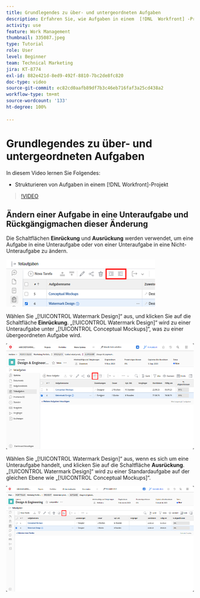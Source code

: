 ```yaml
---
title: Grundlegendes zu über- und untergeordneten Aufgaben
description: Erfahren Sie, wie Aufgaben in einem  [!DNL  Workfront] -Projekt über eine Beziehung zwischen über- und untergeordneten Elementen strukturiert werden.
activity: use
feature: Work Management
thumbnail: 335087.jpeg
type: Tutorial
role: User
level: Beginner
team: Technical Marketing
jira: KT-8774
exl-id: 882e421d-8ed9-492f-8810-7bc2de8fc820
doc-type: video
source-git-commit: ec82cd0aafb89df7b3c46eb716faf3a25cd438a2
workflow-type: tm+mt
source-wordcount: '133'
ht-degree: 100%

---
```


# Grundlegendes zu über- und untergeordneten Aufgaben

In diesem Video lernen Sie Folgendes:

* Strukturieren von Aufgaben in einem [!DNL Workfront]-Projekt

>[!VIDEO](https://video.tv.adobe.com/v/335087/?quality=12&learn=on)


## Ändern einer Aufgabe in eine Unteraufgabe und Rückgängigmachen dieser Änderung

Die Schaltflächen **Einrückung** und **Ausrückung** werden verwendet, um eine Aufgabe in eine Unteraufgabe oder von einer Unteraufgabe in eine Nicht-Unteraufgabe zu ändern.

![Ein Bild der Schaltflächen „Einrückung“ und „Ausrückung.“](assets/indent-and-outdent.png)

Wählen Sie „[!UICONTROL Watermark Design]“ aus, und klicken Sie auf die Schaltfläche **Einrückung**. „[!UICONTROL Watermark Design]“ wird zu einer Unteraufgabe unter „[!UICONTROL Conceptual Mockups]“, was zu einer übergeordneten Aufgabe wird.

![Ein Bild der Verwendung der Schaltfläche „Einrückung.“](assets/indent.png)

Wählen Sie „[!UICONTROL Watermark Design]“ aus, wenn es sich um eine Unteraufgabe handelt, und klicken Sie auf die Schaltfläche **Ausrückung**. „[!UICONTROL Watermark Design]“ wird zu einer Standardaufgabe auf der gleichen Ebene wie „[!UICONTROL Conceptual Mockups]“.

![Ein Bild zur Verwendung der Schaltfläche „Ausrückung.“](assets/outdent.png)

